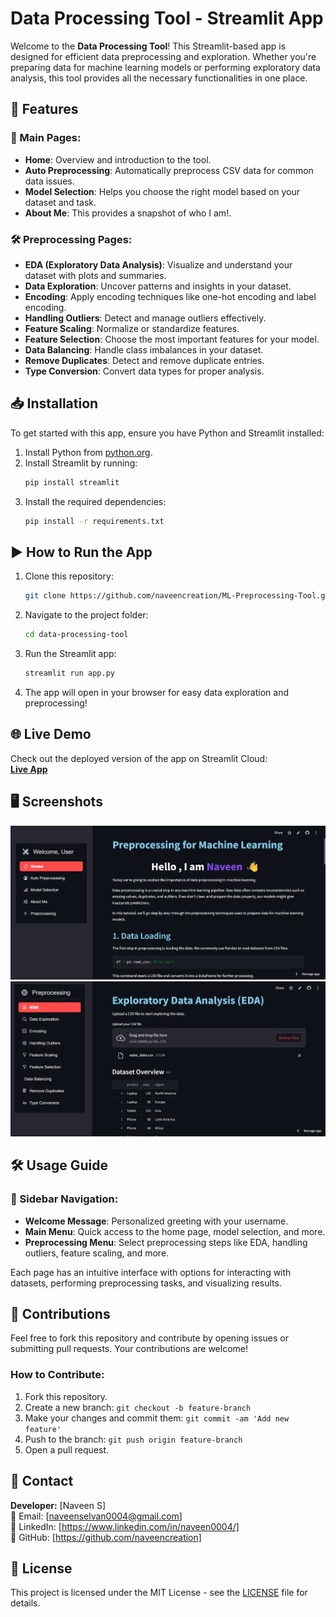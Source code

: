 # Data Processing Tool - Streamlit App

Welcome to the **Data Processing Tool**! This Streamlit-based app is designed for efficient data preprocessing and exploration. Whether you're preparing data for machine learning models or performing exploratory data analysis, this tool provides all the necessary functionalities in one place.

## 🚀 Features

### 📌 Main Pages:
- **Home**: Overview and introduction to the tool.
- **Auto Preprocessing**: Automatically preprocess CSV data for common data issues.
- **Model Selection**: Helps you choose the right model based on your dataset and task.
- **About Me**: This provides a snapshot of who I am!.

### 🛠 Preprocessing Pages:
- **EDA (Exploratory Data Analysis)**: Visualize and understand your dataset with plots and summaries.
- **Data Exploration**: Uncover patterns and insights in your dataset.
- **Encoding**: Apply encoding techniques like one-hot encoding and label encoding.
- **Handling Outliers**: Detect and manage outliers effectively.
- **Feature Scaling**: Normalize or standardize features.
- **Feature Selection**: Choose the most important features for your model.
- **Data Balancing**: Handle class imbalances in your dataset.
- **Remove Duplicates**: Detect and remove duplicate entries.
- **Type Conversion**: Convert data types for proper analysis.

## 📥 Installation

To get started with this app, ensure you have Python and Streamlit installed:

1. Install Python from [python.org](https://www.python.org/).
2. Install Streamlit by running:
   ```bash
   pip install streamlit
   ```
3. Install the required dependencies:
   ```bash
   pip install -r requirements.txt
   ```

## ▶️ How to Run the App

1. Clone this repository:
   ```bash
   git clone https://github.com/naveencreation/ML-Preprocessing-Tool.git
   ```
2. Navigate to the project folder:
   ```bash
   cd data-processing-tool
   ```
3. Run the Streamlit app:
   ```bash
   streamlit run app.py
   ```
4. The app will open in your browser for easy data exploration and preprocessing!

## 🌐 Live Demo
Check out the deployed version of the app on Streamlit Cloud:  
[**Live App**](https://ml-preprocessing-tool-naveen0004.streamlit.app/)

## 🖥 Screenshots

![Home Page](screenshots/home.png)  
![Preprocessing Page](screenshots/preprocessing.png)    

## 🛠 Usage Guide

### 📌 Sidebar Navigation:
- **Welcome Message**: Personalized greeting with your username.
- **Main Menu**: Quick access to the home page, model selection, and more.
- **Preprocessing Menu**: Select preprocessing steps like EDA, handling outliers, feature scaling, and more.

Each page has an intuitive interface with options for interacting with datasets, performing preprocessing tasks, and visualizing results.

## 🤝 Contributions

Feel free to fork this repository and contribute by opening issues or submitting pull requests. Your contributions are welcome!

### How to Contribute:
1. Fork this repository.
2. Create a new branch: `git checkout -b feature-branch`
3. Make your changes and commit them: `git commit -am 'Add new feature'`
4. Push to the branch: `git push origin feature-branch`
5. Open a pull request.

## 📩 Contact

**Developer:** [Naveen S]  
📧 Email: [naveenselvan0004@gmail.com]  
🔗 LinkedIn: [https://www.linkedin.com/in/naveen0004/]  
🐙 GitHub: [https://github.com/naveencreation]

## 📜 License

This project is licensed under the MIT License - see the [LICENSE](LICENSE) file for details.
